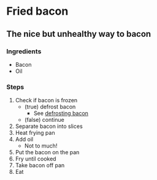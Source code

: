 # Fried bacon
## The nice but unhealthy way to bacon

### Ingredients

- Bacon
- Oil

### Steps

1. Check if bacon is frozen
	- (true) defrost bacon
		- See [defrosting bacon](DefrostingBacon.md)
	- (false) continue
2. Separate bacon into slices
3. Heat frying pan
4. Add oil
	- Not to much!
5. Put the bacon on the pan
6. Fry until cooked
7. Take bacon off pan
8. Eat

